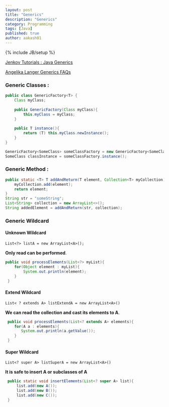 ```yaml
---
layout: post
title: "Generics"
description: "Generics"
category: Programming
tags: [Java]
published: true
author: aakash01
---
```

{% include JB/setup %}

<a href="http://tutorials.jenkov.com/java-generics/index.html" target="_blank">Jenkov Tutorials : Java Generics</a>

<a href="http://www.angelikalanger.com/GenericsFAQ/JavaGenericsFAQ.html" target="_blank">Angelika Langer Generics FAQs</a>


### Generic Classes : 

``` java
public class GenericFactory<T> {
    Class myClass;
    
    public GenericFactory(Class myClass){
        this.myClass = myClass;
    }
    
    public T instance(){
        return (T) this.myClass.newInstance();
    }
}

GenericFactory<SomeClass> someClassFactory = new GenericFactory<SomeClass>(SomeClass.class); 
SomeClass classInstance = someClassFactory.instance();

```

### Generic Method : 

``` java
public static <T> T addAndReturn(T element, Collection<T> myCollection){
    myCollection.add(element);
    return element;
}
String str = "someString";
List<String> collection = new ArrayList<>();
String addedElement = addAndReturn(str, collection);
```

### Generic Wildcard

#### Unknown Wildcard
`List<?> listA = new ArrayList<A>();`

**Only read can be performed**.

``` java
public void processElements(List<?> myList){
    for(Object element : myList){
        System.out.println(element);
    }
 }
```

#### Extend Wildcard
`List< ? extends A> listExtendA = new ArrayList<A>()`

**We can read the collection and cast its elements to A**.

``` java 
 public void processElements(List<? extends A> elements){
    for(A a : elements){
       System.out.println(a.getValue());
    }
 } 
```

#### Super Wildcard
 
`List<? super A> listSuperA = new ArrayList<A>() `
 
**It is safe to insert A or subclasses of A**
 
``` java
 public static void insertElements(List<? super A> list){
     list.add(new A());
     list.add(new B());
     list.add(new C());
 }
```
